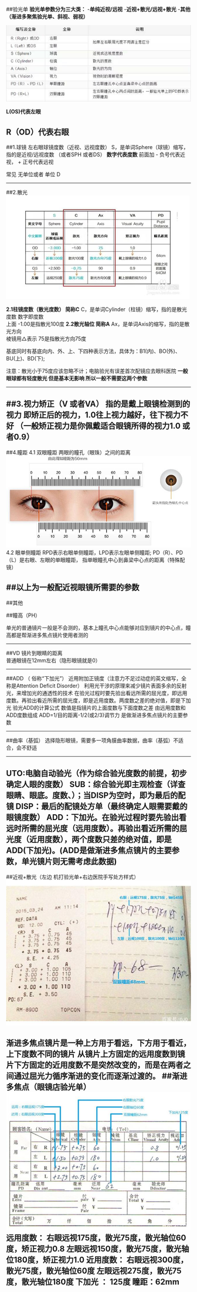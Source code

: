 ##验光单
**验光单参数分为三大类：**
-**单纯近视/远视**
-**近视+散光/远视+散光**
-**其他（渐进多聚焦验光单、斜视、弱视）**


![enter description here](https://raw.githubusercontent.com/yemengweixing/Blog/master/Images/%E9%AA%8C%E5%85%89%E5%8D%95/%E9%AA%8C%E5%85%89%E5%8D%95%E5%8F%82%E6%95%B0.jpg)

**L(OS)代表左眼**                 

**R（OD）代表右眼**
----------
##1.球镜               左右眼球镜度数（近视、远视度数）
S，是单词Sphere（球镜）缩写，指的是近视/远视度数 （或者SPH 或者DS）
**数字代表度数**
前面加     -   负号代表近视，   +    正号代表远视

常见    无单位或者  单位  D


----------
##2.散光  
![enter description here](https://raw.githubusercontent.com/yemengweixing/Blog/master/Images/%E9%AA%8C%E5%85%89%E5%8D%95/%E6%95%A3%E5%85%89.jpg)

**2.1柱镜度数（散光度数）      简称C**
C，是单词Cylinder（柱镜）缩写，指的是散光度数
数字即度数            
上面 -1.00是指散光100度
**2.2散光轴位                 简称A**
Ax，是单词Axis的缩写，指的是散光方向    
棱镜用△表示
75是指散光方向75度

基底同时有基底向内、外、上、下四种表示方法，具体为：B1(内)、BO(外)、BU(上)、BD(下);

注意：散光小于75度应该忽略不计；电脑验光有误差首次配镜应去眼科医院
**一般眼球都有轻度散光 但是基本无影响 所以一般不需要这两个参数**


----------
##3.视力矫正（V  或者VA）
指的是**戴上眼镜检测到的视力** 
即矫正后的视力，1.0往上视力越好，往下视力不好
（一般矫正视力是你佩戴适合眼镜所得的视力1.0 或者0.9）
----------
##4.瞳距
4.1            双眼瞳距
两眼的瞳孔（眼珠）之间的距离
![enter description here](https://raw.githubusercontent.com/yemengweixing/Blog/master/Images/%E9%AA%8C%E5%85%89%E5%8D%95/%E7%9E%B3%E8%B7%9D.jpg)
4.2  眼单侧瞳距
RPD表示右眼单侧瞳距，LPD表示左眼单侧瞳距;
PD（R）、PD（L）是右眼、左眼的单眼瞳距，
指单眼瞳孔中心到鼻梁中心点的距离（特殊配镜）


##以上为一般配近视眼镜所需要的参数
----------
##其他

##瞳高（PH）

单光的普通镜片一般是不会测的，基本上瞳孔中心点能够对应到镜片的中心点，瞳高都是帮渐进多焦点镜片使用者测的

----------
##VD     镜片到眼睛的距离    
普通眼镜在12mm左右（隐形眼镜就是0）

----------
##ADD     （ 俗称“下加光”）       近用附加正镜度（注意力不足过动症的英文缩写，全称是Attention Deficit Disorder）
利用光干涉的原理来减少镜片表面多余的反射光，来增加光的通透性的技术
在验光过程时要先验出看远所需的屈光度，即远用度数。再验出看近所需的屈光度，即是近用度数。两度数之差的绝对值，即是下加光
验光ADD的计算公式
数值是指镜片的上面度数与下面度数之差        由远用度数和ADD度数组成            ADD=1/目的距离-1/2(或2/3)调节力
是做渐进多焦点镜片的主要参数

----------
##曲率（基弧）
选择隐形眼镜，需要多一项角膜曲率数据，曲率（基弧）不适合，会不舒适

----------
**UTO:电脑自动验光（作为综合验光度数的前提，初步确定人眼的度数）**
**SUB：综合验光即主观检查（详查眼睛、眼底。度数、）；当DISP为空时，即为最后的配镜**
**DISP：最后的配镜处方单（最终确定人眼需要戴的眼镜度数）**
**ADD：下加光。在验光过程时要先验出看远时所需的屈光度（远用度数）。再验出看近所需的屈光度（近用度数），两个度数只差的绝对值，即是ADD(下加光)。(ADD是做渐进多焦点镜片的主要参数，单光镜片则无需考虑此数据)**
----------
##近视+散光（左边 机打验光单+右边医院手写处方样式）
![enter description here](https://raw.githubusercontent.com/yemengweixing/Blog/master/Images/%E9%AA%8C%E5%85%89%E5%8D%95/%E8%BF%91%E8%A7%86%2B%E6%95%A3%E5%85%89%EF%BC%88%E5%B7%A6%E8%BE%B9%20%E6%9C%BA%E6%89%93%E9%AA%8C%E5%85%89%E5%8D%95%2B%E5%8F%B3%E8%BE%B9%E5%8C%BB%E9%99%A2%E6%89%8B%E5%86%99%E5%A4%84%E6%96%B9%E6%A0%B7%E5%BC%8F%EF%BC%89.jpg)

渐进多焦点镜片是一种上方用于看远，下方用于看近，上下度数不同的镜片
从镜片上方固定的远用度数到镜片下方固定的近用度数不是突然改变的，而是在两者之间通过屈光力循序渐进的变化而逐渐过渡的。
##渐进多焦点（眼镜店验光单）          
![enter description here](https://raw.githubusercontent.com/yemengweixing/Blog/master/Images/%E9%AA%8C%E5%85%89%E5%8D%95/%E6%B8%90%E8%BF%9B%E5%A4%9A%E7%84%A6%E7%82%B9%EF%BC%88%E7%9C%BC%E9%95%9C%E5%BA%97%E9%AA%8C%E5%85%89%E5%8D%95%EF%BC%89.jpg)
远用度数：
右眼远视175度，散光75度，散光轴位60度，矫正视力0.8
左眼远视150度，散光75度，散光轴位180度，矫正视力1.0
近用度数：
右眼远视300度，散光75度，散光轴位60度
左眼远视275度，散光75度，散光轴位180度
下加光 ： 125度
瞳距：62mm
----------




